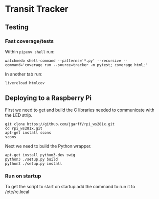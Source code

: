 # Transit Tracker #
## Testing ##
### Fast coverage/tests ###
Within `pipenv shell` run:
```
watchmedo shell-command --patterns='*.py' --recursive --command='coverage run --source=tracker -m pytest; coverage html;'
```
In another tab run:
```
livereload htmlcov
```

## Deploying to a Raspberry Pi ##
First we need to get and build the C libraries needed to communicate with the LED strip.
```
git clone https://github.com/jgarff/rpi_ws281x.git
cd rpi_ws281x.git
apt-get install scons
scons
```
Next we need to build the Python wrapper.
```
apt-get install python3-dev swig
python3 ./setup.py build
python3 ./setup.py install
```

### Run on startup ###
To get the script to start on startup add the command to run it to /etc/rc.local
